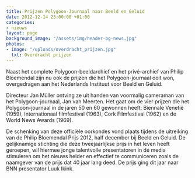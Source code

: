 ```yaml
---
title: Prijzen Polygoon-Journaal naar Beeld en Geluid
date: 2012-12-14 23:00:00 +01:00
categories:
- nieuws
layout: page
background_image: "/assets/img/header-bg-news.jpg"
photos:
- image: "/uploads/overdracht_prijzen.jpg"
  txt: Overdracht prijzen
---
```


Naast het complete Polygoon-beeldarchief en het privé-archief van Philip Bloemendal zijn nu ook  de prijzen die het Polygoon-journaal ooit won, overgedragen aan het Nederlands Instituut voor Beeld en Geluid.

Directeur Jan Müller ontving ze uit handen van voormalig cameraman van het Polygoon-journaal, Jan van Meerten. Het gaat om de vier prijzen die het Polygoon-journaal in de jaren 50 en 60 gewonnen heeft: Biennale Venetië (1959), Internationaal filmfestival (1963), Cork Filmfestival (1962) en de World News Awards (1969).

De schenking van deze officiële oorkondes vond plaats tijdens de uitreiking van de Philip Bloemendal Prijs 2012, half december bij Beeld en Geluid. De gelijknamige stichting die deze tweejaarlijkse prijs in het leven heeft geroepen, wil hiermee jonge talentvolle presentatoren in de media stimuleren om het nieuws helder en effectief te communiceren zoals de naamgever van de prijs dat 40 jaar lang deed. De prijs ging dit jaar naar BNN presentator Luuk Ikink.
